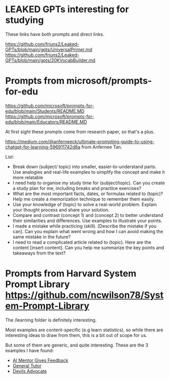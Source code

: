 # LEAKED GPTs interesting for studying

These links have both prompts and direct links.

https://github.com/friuns2/Leaked-GPTs/blob/main/gpts/UniversalPrimer.md
https://github.com/friuns2/Leaked-GPTs/blob/main/gpts/20KVocabBuilder.md

# Prompts from microsoft/prompts-for-edu

https://github.com/microsoft/prompts-for-edu/blob/main/Students/README.MD
https://github.com/microsoft/prompts-for-edu/blob/main/Educators/README.MD

At first sight these prompts come from research paper, so that's a plus.

https://medium.com/@anferneeck/ultimate-prompting-guide-to-using-chatgpt-for-learning-596911742d8a from Anfernee Tan.

List: 

- Break down (subject/ topic) into smaller, easier-to-understand parts. Use analogies and real-life examples to simplify the concept and make it more relatable
- I need help to organise my study time for (subject/topic). Can you create a study plan for me, including breaks and practice exercises?
- What are the most important facts, dates, or formulas related to (topic)? Help me create a memorization technique to remember them easily.
- Use your knowledge of (topic) to solve a real-world problem. Explain your thought process and share your solution.
- Compare and contrast (concept 1) and (concept 2) to better understand their similarities and differences. Use examples to illustrate your points.
- I made a mistake while practicing (skill). [Describe the mistake if you can]. Can you explain what went wrong and how I can avoid making the same mistake in the future?
- I need to read a complicated article related to (topic). Here are the content [insert content]. Can you help me summarize the key points and takeaways from the text?

# Prompts from Harvard System Prompt Library https://github.com/ncwilson78/System-Prompt-Library

The /learning folder is definitely interesting.

Most examples are content-specific (e.g learn statistics), so while there are interesting ideas to draw from them, this is a bit out of scope for us.

But some of them are generic, and quite interesting. These are the 3 examples I have found: 

- [AI Mentor Gives Feedback](https://github.com/ncwilson78/System-Prompt-Library/blob/main/Prompts/Learning%20Activities/AI%20Mentor%20Gives%20Feedback.md)
- [General Tutor](https://github.com/ncwilson78/System-Prompt-Library/blob/main/Prompts/Learning%20Activities/General%20Tutor.md)
- [Devils Advocate](https://github.com/ncwilson78/System-Prompt-Library/blob/main/Prompts/Learning%20Activities/Devils%20Advocate.md)
